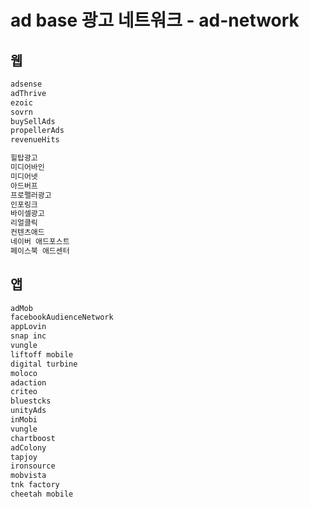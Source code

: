 # ad base 광고 네트워크 - ad-network

## 웹

```sh
adsense
adThrive
ezoic
sovrn
buySellAds
propellerAds
revenueHits

힐탑광고
미디어바인
미디어넷
아드버프
프로펠러광고
인포링크
바이셀광고
리얼클릭
컨텐츠애드
네이버 애드포스트
페이스북 애드센터
```

## 앱

```sh
adMob
facebookAudienceNetwork
appLovin
snap inc
vungle
liftoff mobile
digital turbine
moloco
adaction
criteo
bluestcks
unityAds
inMobi
vungle
chartboost
adColony
tapjoy
ironsource
mobvista
tnk factory
cheetah mobile
```
